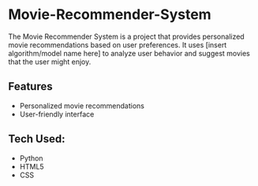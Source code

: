 # Movie-Recommender-System

The Movie Recommender System is a project that provides personalized movie recommendations based on user preferences. It uses [insert algorithm/model name here] to analyze user behavior and suggest movies that the user might enjoy.

## Features
- Personalized movie recommendations
- User-friendly interface

## Tech Used:
- Python
- HTML5
- CSS
